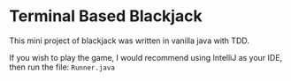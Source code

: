 # Terminal Based Blackjack

This mini project of blackjack was written in vanilla java with TDD.

If you wish to play the game, I would recommend using IntelliJ as your IDE, then run the file: ```Runner.java```
